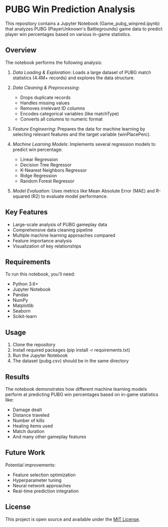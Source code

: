 
# PUBG Win Prediction Analysis

This repository contains a Jupyter Notebook (Game_pubg_winpred.ipynb) that analyzes PUBG (PlayerUnknown's Battlegrounds) game data to predict player win percentages based on various in-game statistics.

## Overview

The notebook performs the following analysis:

1. *Data Loading & Exploration*: Loads a large dataset of PUBG match statistics (4.4M+ records) and explores the data structure.

2. *Data Cleaning & Preprocessing*:
   - Drops duplicate records
   - Handles missing values
   - Removes irrelevant ID columns
   - Encodes categorical variables (like matchType)
   - Converts all columns to numeric format

3. *Feature Engineering*: Prepares the data for machine learning by selecting relevant features and the target variable (winPlacePerc).

4. *Machine Learning Models*: Implements several regression models to predict win percentage:
   - Linear Regression
   - Decision Tree Regressor
   - K-Nearest Neighbors Regressor
   - Ridge Regression
   - Random Forest Regressor

5. *Model Evaluation*: Uses metrics like Mean Absolute Error (MAE) and R-squared (R2) to evaluate model performance.

## Key Features

- Large-scale analysis of PUBG gameplay data
- Comprehensive data cleaning pipeline
- Multiple machine learning approaches compared
- Feature importance analysis
- Visualization of key relationships

## Requirements

To run this notebook, you'll need:

- Python 3.6+
- Jupyter Notebook
- Pandas
- NumPy
- Matplotlib
- Seaborn
- Scikit-learn

## Usage

1. Clone the repository
2. Install required packages (pip install -r requirements.txt)
3. Run the Jupyter Notebook
4. The dataset (pubg.csv) should be in the same directory

## Results

The notebook demonstrates how different machine learning models perform at predicting PUBG win percentages based on in-game statistics like:
- Damage dealt
- Distance traveled
- Number of kills
- Healing items used
- Match duration
- And many other gameplay features

## Future Work

Potential improvements:
- Feature selection optimization
- Hyperparameter tuning
- Neural network approaches
- Real-time prediction integration

## License

This project is open source and available under the [MIT License](LICENSE).
